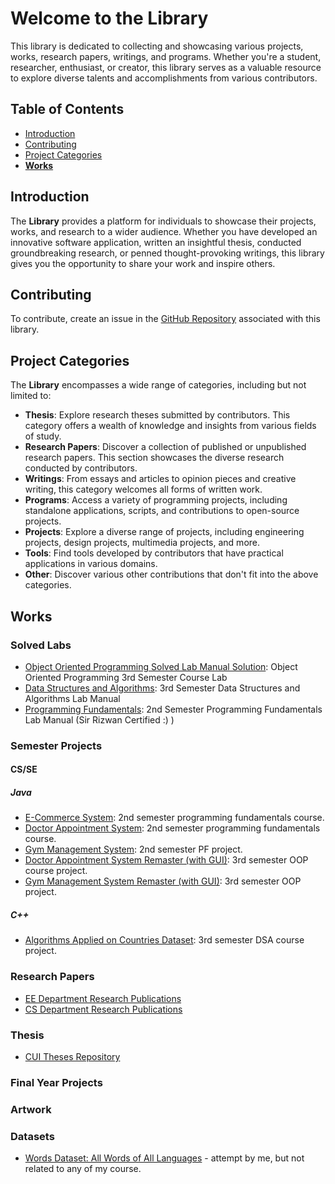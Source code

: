 # Welcome to the **Library**

This library is dedicated to collecting and showcasing various projects, works, research papers, writings, and programs. Whether you're a student, researcher, enthusiast, or creator, this library serves as a valuable resource to explore diverse talents and accomplishments from various contributors.

## Table of Contents

- [Introduction](#introduction)
- [Contributing](#contributing)
- [Project Categories](#project-categories)
- [**Works**](#works)

## Introduction

The **Library** provides a platform for individuals to showcase their projects, works, and research to a wider audience. Whether you have developed an innovative software application, written an insightful thesis, conducted groundbreaking research, or penned thought-provoking writings, this library gives you the opportunity to share your work and inspire others.

## Contributing

To contribute, create an issue in the [GitHub Repository](https://github.com/programx/library) associated with this library.

## Project Categories

The **Library** encompasses a wide range of categories, including but not limited to:

- **Thesis**: Explore research theses submitted by contributors. This category offers a wealth of knowledge and insights from various fields of study.
- **Research Papers**: Discover a collection of published or unpublished research papers. This section showcases the diverse research conducted by contributors.
- **Writings**: From essays and articles to opinion pieces and creative writing, this category welcomes all forms of written work.
- **Programs**: Access a variety of programming projects, including standalone applications, scripts, and contributions to open-source projects.
- **Projects**: Explore a diverse range of projects, including engineering projects, design projects, multimedia projects, and more.
- **Tools**: Find tools developed by contributors that have practical applications in various domains.
- **Other**: Discover various other contributions that don't fit into the above categories.

## **Works**

### Solved Labs
- [Object Oriented Programming Solved Lab Manual Solution](https://github.com/HasaanAhmad/Object-Oriented-Programming-Lab-Manual-Comsats-University-Islamabad): Object Oriented Programming 3rd Semester Course Lab
- [Data Structures and Algorithms](https://github.com/HasaanAhmad/Data-Structures-And-Algorithms-COMSATS-Solved-Lab-Manual): 3rd Semester Data Structures and Algorithms Lab Manual
- [Programming Fundamentals](https://github.com/HasaanAhmad/Programming-Fundamental-CSC103-Lab-Solution): 2nd Semester Programming Fundamentals Lab Manual (Sir Rizwan Certified :) )

### Semester Projects

#### CS/SE

##### Java
- [E-Commerce System](https://github.com/mujtaba-io/cmd-ecommerce-system): 2nd semester programming fundamentals course.
- [Doctor Appointment System](https://github.com/HasaanAhmad/Appointment-Managment-System): 2nd semester programming fundamentals course.
- [Gym Management System](https://github.com/KaShiekzmi/Gym-Management-System-Java-Project): 2nd semester PF project.
- [Doctor Appointment System Remaster (with GUI)](https://github.com/HasaanAhmad/MediMeet): 3rd semester OOP course project.
- [Gym Management System Remaster (with GUI)](https://github.com/KaShiekzmi/Gym-Management-System-GUI-OOP-Java-Project): 3rd semester OOP project.
  

##### C++
- [Algorithms Applied on Countries Dataset](https://github.com/HasaanAhmad/Countries-Dataset-Structures-and-Algorithms-C-): 3rd semester DSA course project.

### Research Papers
- [EE Department Research Publications](http://ww2.comsats.edu.pk/ee/ResearchPublications.aspx)
- [CS Department Research Publications](http://ww2.comsats.edu.pk/cs/ResearchPublications.aspx)

### Thesis
- [CUI Theses Repository](http://ww2.comsats.edu.pk/thesis/)

### Final Year Projects

### Artwork

### Datasets
- [Words Dataset: All Words of All Languages](https://github.com/mujtaba-io/words-dataset) - attempt by me, but not related to any of my course.
